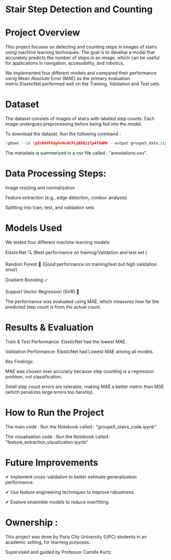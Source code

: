# Stair Step Detection and Counting
# Project Overview
This project focuses on detecting and counting steps in images of stairs using machine learning techniques. The goal is to develop a model that accurately predicts the number of steps in an image, which can be useful for applications in navigation, accessibility, and robotics.

We implemented four different models and compared their performance using Mean Absolute Error (MAE) as the primary evaluation metric.ElasticNet performed well on the Training, Validation and Test sets.

# Dataset
The dataset consists of images of stairs with labeled step counts. Each image undergoes preprocessing before being fed into the model.

To download the dataset, Run the following command : 

```python
!gdown --id 1pZcR6YFhQyhvNcOCPLiB5Ei17p4fXmMh --output groupe5_data.zip
```

The metadata is summerized in a csv file called : "annotations.csv".

# Data Processing Steps:
Image resizing and normalization

Feature extraction (e.g., edge detection, contour analysis)

Splitting into train, test, and validation sets

# Models Used
We tested four different machine learning models:

ElasticNet 🔍 (Best performance on training/Validation and test set )

Random Forest 🌳 (Good performance on training/test but high validation error)

Gradient Boosting 📈

Support Vector Regression (SVR) 🤖


The performance was evaluated using MAE, which measures how far the predicted step count is from the actual count.

# Results & Evaluation
Train & Test Performance: ElasticNet had the lowest MAE.

Validation Performance: ElasticNet had Lowest MAE among all models

Key Findings:

MAE was chosen over accuracy because step counting is a regression problem, not classification.

Small step count errors are tolerable, making MAE a better metric than MSE (which penalizes large errors too harshly).

# How to Run the Project

The main code : Run the Notebook called : "groupe5_stairs_code.ipynb"

The visualisation code : Run the Notebook called : "feature_extraction_visualization.ipynb"

# Future Improvements

✔ Implement cross-validation to better estimate generalization performance.

✔ Use feature engineering techniques to improve robustness.

✔ Explore ensemble models to reduce overfitting.

# Ownership :

This project was done by Paris City University (UPC) students in an academic setting, for learning purposes.

Supervised and guided by Professor Camille Kurtz.


